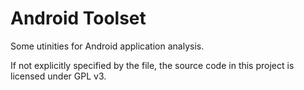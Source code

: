 Android Toolset
===============

Some utinities for Android application analysis.


If not explicitly specified by the file, the source code in this project is licensed under GPL v3. 

